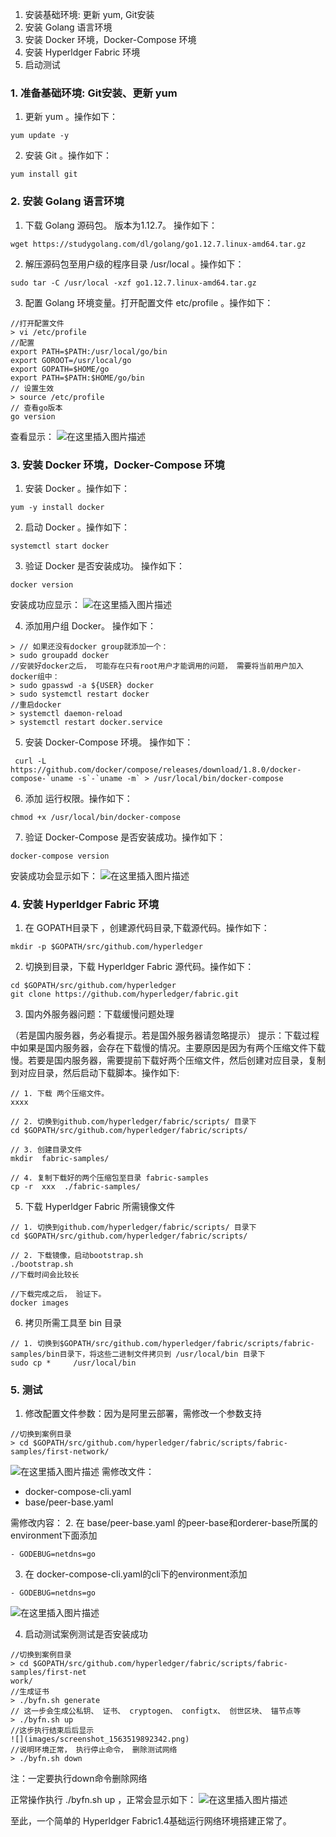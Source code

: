 ﻿
1. 安装基础环境: 更新 yum, Git安装
2. 安装 Golang 语言环境
3. 安装 Docker 环境，Docker-Compose 环境
4. 安装 Hyperldger Fabric 环境
5. 启动测试



### 1. **准备基础环境: Git安装、更新 yum**
1. 更新 yum  。操作如下：
```shell
yum update -y
```
2. 安装 Git 。操作如下：
```shell
yum install git
```

### 2. **安装 Golang 语言环境**

1. 下载 Golang 源码包。 版本为1.12.7。 操作如下：

```shell
wget https://studygolang.com/dl/golang/go1.12.7.linux-amd64.tar.gz
```

2. 解压源码包至用户级的程序目录 /usr/local 。操作如下：

```shell
sudo tar -C /usr/local -xzf go1.12.7.linux-amd64.tar.gz
```

3. 配置 Golang 环境变量。打开配置文件 etc/profile 。操作如下：

```shell
//打开配置文件
> vi /etc/profile
//配置
export PATH=$PATH:/usr/local/go/bin
export GOROOT=/usr/local/go
export GOPATH=$HOME/go
export PATH=$PATH:$HOME/go/bin
// 设置生效
> source /etc/profile
// 查看go版本
go version
```
查看显示：
![在这里插入图片描述](https://img-blog.csdnimg.cn/20190729112543697.png)
### 3. **安装 Docker 环境，Docker-Compose 环境**
1. 安装 Docker 。操作如下：

```shell
yum -y install docker
```
2. 启动 Docker 。操作如下：
```shell
systemctl start docker
```
3. 验证 Docker 是否安装成功。 操作如下：
```shell
docker version
```
安装成功应显示：
![在这里插入图片描述](https://img-blog.csdnimg.cn/20190729112914738.png?x-oss-process=image/watermark,type_ZmFuZ3poZW5naGVpdGk,shadow_10,text_aHR0cHM6Ly9ibG9nLmNzZG4ubmV0L2Jvc3MyOTY3,size_16,color_FFFFFF,t_70)

4. 添加用户组 Docker。 操作如下：
```
> // 如果还没有docker group就添加一个：
> sudo groupadd docker
//安装好docker之后， 可能存在只有root用户才能调用的问题， 需要将当前用户加入docker组中：
> sudo gpasswd -a ${USER} docker
> sudo systemctl restart docker
//重启docker
> systemctl daemon-reload
> systemctl restart docker.service
```

5.  安装 Docker-Compose 环境。 操作如下：
```shell
 curl -L https://github.com/docker/compose/releases/download/1.8.0/docker-compose-`uname -s`-`uname -m` > /usr/local/bin/docker-compose
```
6. 添加 运行权限。操作如下：
```
chmod +x /usr/local/bin/docker-compose
```
7. 验证 Docker-Compose 是否安装成功。操作如下：
```
docker-compose version
```
安装成功会显示如下：
![在这里插入图片描述](https://img-blog.csdnimg.cn/20190729112946569.png)


### 4. **安装 Hyperldger Fabric 环境**

1. 在 GOPATH目录下 ，创建源代码目录,下载源代码。操作如下：
```shell
mkdir -p $GOPATH/src/github.com/hyperledger
```
 
2. 切换到目录，下载 Hyperldger Fabric 源代码。操作如下：

```shell
cd $GOPATH/src/github.com/hyperledger
git clone https://github.com/hyperledger/fabric.git
```


3. 国内外服务器问题：下载缓慢问题处理

（若是国内服务器，务必看提示。若是国外服务器请忽略提示）
提示：下载过程中如果是国内服务器，会存在下载慢的情况。主要原因是因为有两个压缩文件下载慢。若要是国内服务器，需要提前下载好两个压缩文件，然后创建对应目录，复制到对应目录，然后启动下载脚本。操作如下: 
```shell
// 1. 下载 两个压缩文件。
xxxx

// 2. 切换到github.com/hyperledger/fabric/scripts/ 目录下
cd $GOPATH/src/github.com/hyperledger/fabric/scripts/

// 3. 创建目录文件
mkdir  fabric-samples/

// 4. 复制下载好的两个压缩包至目录 fabric-samples
cp -r  xxx  ./fabric-samples/
```

5. 下载 Hyperldger Fabric 所需镜像文件

```shell
// 1. 切换到github.com/hyperledger/fabric/scripts/ 目录下
cd $GOPATH/src/github.com/hyperledger/fabric/scripts/

// 2. 下载镜像，启动bootstrap.sh 
./bootstrap.sh
//下载时间会比较长

//下载完成之后， 验证下。
docker images
```
 
6. 拷贝所需工具至 bin 目录

```shell
// 1. 切换到$GOPATH/src/github.com/hyperledger/fabric/scripts/fabric-samples/bin目录下，将这些二进制文件拷贝到 /usr/local/bin 目录下
sudo cp *     /usr/local/bin
```
### 5. **测试**

1. 修改配置文件参数：因为是阿里云部署，需修改一个参数支持

```shell
//切换到案例目录
> cd $GOPATH/src/github.com/hyperledger/fabric/scripts/fabric-samples/first-network/
```
![在这里插入图片描述](https://img-blog.csdnimg.cn/2019072911410999.png)
需修改文件：
 - docker-compose-cli.yaml 
 - base/peer-base.yaml

需修改内容：
2. 在 base/peer-base.yaml 的peer-base和orderer-base所属的environment下面添加 
```shell
- GODEBUG=netdns=go
```
3. 在 docker-compose-cli.yaml的cli下的environment添加

```shell
- GODEBUG=netdns=go
```
 
![在这里插入图片描述](https://img-blog.csdnimg.cn/20190729114336475.png?x-oss-process=image/watermark,type_ZmFuZ3poZW5naGVpdGk,shadow_10,text_aHR0cHM6Ly9ibG9nLmNzZG4ubmV0L2Jvc3MyOTY3,size_16,color_FFFFFF,t_70)

4. 启动测试案例测试是否安装成功
```shell
//切换到案例目录
> cd $GOPATH/src/github.com/hyperledger/fabric/scripts/fabric-samples/first-net
work/
//生成证书
> ./byfn.sh generate
// 这一步会生成公私钥、 证书、 cryptogen、 configtx、 创世区块、 锚节点等
> ./byfn.sh up
//这步执行结束后后显示
![](images/screenshot_1563519892342.png)
//说明环境正常， 执行停止命令， 删除测试网络
> ./byfn.sh down
```
注：一定要执行down命令删除网络

正常操作执行 ./byfn.sh up ，正常会显示如下：
![在这里插入图片描述](https://img-blog.csdnimg.cn/2019072911485390.png?x-oss-process=image/watermark,type_ZmFuZ3poZW5naGVpdGk,shadow_10,text_aHR0cHM6Ly9ibG9nLmNzZG4ubmV0L2Jvc3MyOTY3,size_16,color_FFFFFF,t_70)

至此，一个简单的 Hyperldger Fabric1.4基础运行网络环境搭建正常了。


